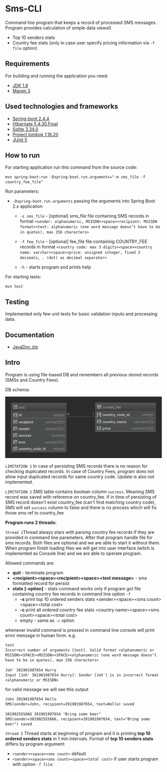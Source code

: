 # Sms-CLI

Command line program that keeps a record of processed SMS messages.
Program provides calculation of simple data views0 
* Top 10 senders stats
* Country fee stats (only in case user specify pricing information via `-f file` option)

## Requirements

For building and running the application you need:

- [JDK 1.8](http://www.oracle.com/technetwork/java/javase/downloads/jdk8-downloads-2133151.html)
- [Maven 3](https://maven.apache.org)

## Used technologies and frameworks

- [Spring-boot 2.4.4](https://spring.io/projects/spring-boot)
- [Hibernate 5.4.30.Final](https://hibernate.org/)
- [Sqlite 3.34.0](https://www.sqlite.org/index.html)
- [Project lombok 1.18.20](https://projectlombok.org/)
- [JUnit 5](https://junit.org/junit5/)

## How to run

For starting application run this command from the source code:

```
mvn spring-boot:run -Dspring-boot.run.arguments="-m sms_file -f country_fee_file"
```

Run parameters:

* `-Dspring-boot.run.arguments` passing the arguments into Spring Boot 2.x application

    * `-s sms_file` - [optional] sms_file file containing SMS records in format `<sender: alphanumeric, MSISDN><space><recipient: MSISDN format><text: alphanumeric (one word message doesn’t have to be in quotes), max 256 characters>` 

    * `-f fee_file` - [optional] fee_file file containing COUNTRY_FEE records in format `<country code: max 3 digits><space><country name: varchar><space><price: unsigned integer, fixed 3 decimals, . (dot) as decimal separator>`

    * `-h` - starts program and prints help 


For starting tests:

```
mvn test
```

## Testing

Implemented only few unit tests for basic validation inputs and processing data. 


## Documentation 

- [JavaDoc.zip](documents/java-doc.zip)

## Intro

Program is using file-based DB and remembers all previous stored records (SMSs and Country Fees).  

DB schema:

![db_diagram](documents/images/db_diagram.png)

`LIMITATION 1`
In case of persisting SMS records there is no reason for checking duplicated records. In case of Country Fees,
program does not allow input duplicated records for same country code. Update is also not implemented. 

`LIMITATION 2`
SMS table contains boolean column `success`. Meaning SMS record was saved with reference on country_fee. If
in time of persisting of SMS record doesn't exist country_fee (can't find matching country code), SMS will set `success` 
column to false and there is no process which will fix those sms ref to country_fee


**Program runs 2 threads:**

`thread 1`Thread always stars with parsing country fee records if they are provided in command line parameters. After 
that program handle file for sms records. Both files are optional and we are able to start it without them. When program 
finish loading files we will get into user interface (witch is implemented as Console line) and we are able to 
operate program. 

Allowed commands are: 
* **quit** - terminate program 
* **\<recipient\>\<space\>\<recipient\>\<space\><text message\>** - sms formatted record for persist
* **stats** **\[-option\]** - stats command works only if program got file containing country fee records in command line option `-f`
    * **-s** print top 10 ordered senders stats \<sender\>\<space\>\<sms count\>\<space\>\<total cost\>
    * **-c** print all ordered country fee stats \<country name\>\<space\>\<sms count\>\<space\>\<total cost\>
    * empty - same as `-c` option
    
whenever invalid command is pressed in command line console will print error message in human form. e.g.
```
test
Incorrect number of arguments [test]. Valid format <alphanumeric or MSISDN><SPACE><MSISDN><SPACE><alphanumeric (one word message doesn’t have to be in quotes), max 256 characters>

Joh' 381901987654 Hurry
Input [Joh' 381901987654 Hurry]: Sender [Joh'] is in incorrect format <alphanumeric or MSISDN>
```

for valid message we will see this output
```
John 391901987654 Hello
SMS(sender=John, recipient=391901987654, text=Hello) saved

381902555666 391901987654 "Bring some beer"
SMS(sender=381902555666, recipient=391901987654, text="Bring some beer") saved
```

`thread 2`
Thread starts at beginning of program and it is printing **top 10 ordered senders stats** in 1 min intervals.
Format of **top 10 senders stats** differs by program argument:
* `<sender><space><sms count>` default 
* `<sender><space><sms count><space><total cost>` if user starts program with option `-f file`: 
  




